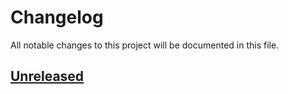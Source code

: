 # Changelog

All notable changes to this project will be documented in this file.

## [Unreleased](https://github.com/figuren-theater/ft-data/compare/1.0.28...HEAD)



